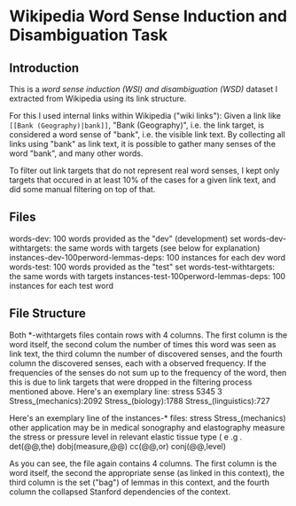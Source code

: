 # Wikipedia Word Sense Induction and Disambiguation Task

## Introduction
This is a *word sense induction (WSI) and disambiguation (WSD)* dataset I extracted from Wikipedia using its link structure.

For this I used internal links within Wikipedia ("wiki links"): Given a link like `[[Bank (Geography)|bank]]`, "Bank (Geography)", i.e. the link target,
is considered a word sense of "bank", i.e. the visible link text. By collecting all links using "bank" as link text, it is possible to gather many
senses of the word "bank", and many other words.

To filter out link targets that do not represent real word senses, I kept only targets that occured in at least 10% of the cases for a given link text,
and did some manual filtering on top of that.

## Files
words-dev: 100 words provided as the "dev" (development) set
words-dev-withtargets: the same words with targets (see below for explanation)
instances-dev-100perword-lemmas-deps: 100 instances for each dev word
words-test: 100 words provided as the "test" set
words-test-withtargets: the same words with targets
instances-test-100perword-lemmas-deps: 100 instances for each test word

## File Structure
Both *-withtargets files contain rows with 4 columns. The first column is the word itself, the second colum the number of times this word was seen as
link text, the third column the number of discovered senses, and the fourth column the discovered senses, each with a observed frequency. If the
frequencies of the senses do not sum up to the frequency of the word, then this is due to link targets that were dropped in the filtering process
mentioned above. Here's an exemplary line:
stress  5345    3       Stress_(mechanics):2092  Stress_(biology):1788  Stress_(linguistics):727

Here's an exemplary line of the instances-* files:
stress  Stress_(mechanics)      other application may be in medical sonography and elastography measure the stress or pressure level in relevant elastic tissue type ( e .g .   det(@@,the) dobj(measure,@@) cc(@@,or) conj(@@,level)

As you can see, the file again contains 4 columns. The first column is the word itself, the second the appropriate sense (as linked in this context), the third column is the set ("bag") of lemmas in this context, and the fourth column the collapsed Stanford dependencies of the context.

